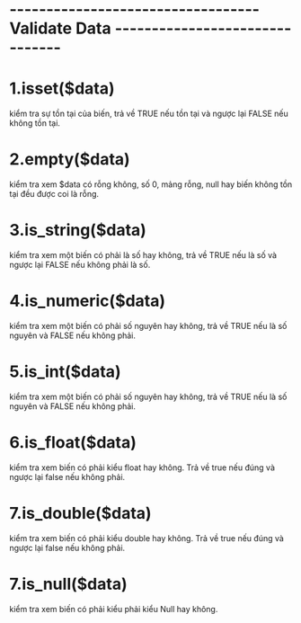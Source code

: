 #   ---------------------------------- Validate Data -------------------------------

#   1.isset($data)
kiểm tra sự tồn tại của biến, trả về TRUE nếu tồn tại và ngược lại FALSE nếu không tồn tại.

#   2.empty($data)
kiểm tra xem $data có rỗng không, số 0, mảng rỗng, null hay biến không tồn tại đều được coi là rỗng.

#   3.is_string($data)
kiểm tra xem một biến có phải là số hay không, trả về TRUE nếu là số và ngược lại FALSE nếu không phải là số.

#   4.is_numeric($data)
kiểm tra xem một biến có phải số nguyên hay không, trả về TRUE nếu là số nguyên và FALSE nếu không phải.

#   5.is_int($data)
kiểm tra xem một biến có phải số nguyên hay không, trả về TRUE nếu là số nguyên và FALSE nếu không phải.

#   6.is_float($data)
kiểm tra xem biến có phải kiểu float hay không. Trả về true nếu đúng và ngược lại false nếu không phải.

#   7.is_double($data)
kiểm tra xem biến có phải kiểu double hay không. Trả về true nếu đúng và ngược lại false nếu không phải.

#   7.is_null($data)
kiểm tra xem biến có phải kiểu phải kiểu Null hay không.